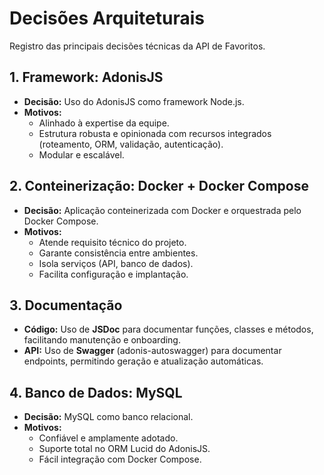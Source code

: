 # Decisões Arquiteturais

Registro das principais decisões técnicas da API de Favoritos.

## 1. Framework: AdonisJS
- **Decisão:** Uso do AdonisJS como framework Node.js.  
- **Motivos:**  
  - Alinhado à expertise da equipe.  
  - Estrutura robusta e opinionada com recursos integrados (roteamento, ORM, validação, autenticação).  
  - Modular e escalável.

## 2. Conteinerização: Docker + Docker Compose
- **Decisão:** Aplicação conteinerizada com Docker e orquestrada pelo Docker Compose.  
- **Motivos:**  
  - Atende requisito técnico do projeto.  
  - Garante consistência entre ambientes.  
  - Isola serviços (API, banco de dados).  
  - Facilita configuração e implantação.

## 3. Documentação
- **Código:** Uso de **JSDoc** para documentar funções, classes e métodos, facilitando manutenção e onboarding.  
- **API:** Uso de **Swagger** (adonis-autoswagger) para documentar endpoints, permitindo geração e atualização automáticas.

## 4. Banco de Dados: MySQL
- **Decisão:** MySQL como banco relacional.  
- **Motivos:**  
  - Confiável e amplamente adotado.  
  - Suporte total no ORM Lucid do AdonisJS.  
  - Fácil integração com Docker Compose.
